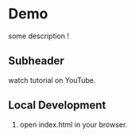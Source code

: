 # Demo 

some description !

## Subheader

watch tutorial on YouTube.

## Local Development 

1. open index.html in your browser.

